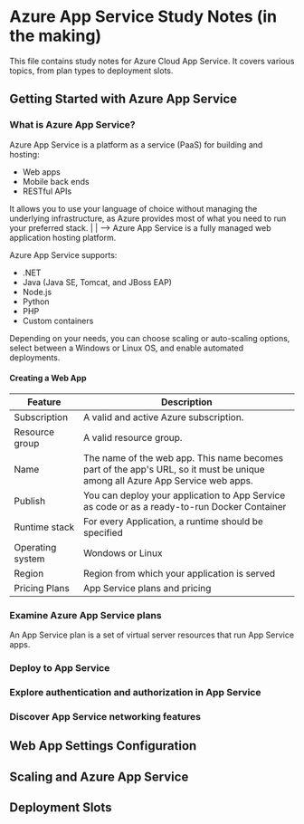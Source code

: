 # Azure App Service Study Notes (in the making)
<!-- This is a comment that will not appear in the rendered output -->

This file contains study notes for Azure Cloud App Service. It covers various topics, from plan types to deployment slots.

## Getting Started with Azure App Service
### What is Azure App Service?

Azure App Service is a platform as a service (PaaS) for building and hosting:

- Web apps  
- Mobile back ends  
- RESTful APIs  

It allows you to use your language of choice without managing the underlying infrastructure, as Azure provides most of what you need to run your preferred stack.
|
|
--> Azure App Service is a fully managed web application hosting platform.

Azure App Service supports:  
- .NET  
- Java (Java SE, Tomcat, and JBoss EAP)  
- Node.js  
- Python  
- PHP  
- Custom containers  

Depending on your needs, you can choose scaling or auto-scaling options, select between a Windows or Linux OS, and enable automated deployments.

#### Creating a Web App

| **Feature**  | **Description** |
|----------|-------------|
| Subscription    | A valid and active Azure subscription.      |
| Resource group    | A valid resource group.      |
| Name    | The name of the web app. This name becomes part of the app's URL, so it must be unique among all Azure App Service web apps.         |
| Publish    | You can deploy your application to App Service as code or as a ready-to-run Docker Container     |
| Runtime stack    | For every Application, a runtime should be specified  |
| Operating system    | Wondows or Linux     |
| Region | Region from which your application is served|
| Pricing Plans    | App Service plans and pricing      |

### Examine Azure App Service plans
An App Service plan is a set of virtual server resources that run App Service apps.



### Deploy to App Service
### Explore authentication and authorization in App Service

### Discover App Service networking features

## Web App Settings Configuration

## Scaling and Azure App Service

## Deployment Slots